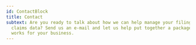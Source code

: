 ```yaml
---
id: ContactBlock
title: Contact
subtext: Are you ready to talk about how we can help manage your filing and
  claims data? Send us an e-mail and let us help put together a package that
  works for your business.
---
```

